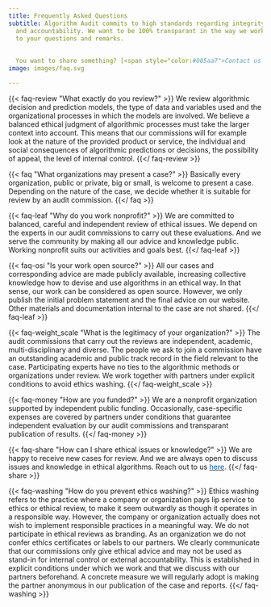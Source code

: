 ```yaml
---
title: Frequently Asked Questions
subtitle: Algorithm Audit commits to high standards regarding integrity, independence
  and accountability. We want to be 100% transparant in the way we work. We are open
  to your questions and remarks. 
  
  
  You want to share something? [<span style="color:#005aa7">Contact us.</span>](/#contactform)
image: images/faq.svg

---
```

{{< faq-review "What exactly do you review?" >}} 
We review algorithmic decision and prediction models, the type of data and variables used and the organizational processes in which the models are involved. We believe a balanced ethical judgment of algorithmic processes must take the larger context into account. This means that our commissions will for example look at the nature of the provided product or service, the individual and social consequences of algorithmic predictions or decisions, the possibility of appeal, the level of internal control. 
{{</ faq-review >}}

{{< faq "What organizations may present a case?" >}}
Basically every organization, public or private, big or small, is welcome to present a case. Depending on the nature of the case, we decide whether it is suitable for review by an audit commission.
{{</ faq >}}

{{< faq-leaf "Why do you work nonprofit?" >}}
We are committed to balanced, careful and independent review of ethical issues. We depend on the experts in our audit commissions to carry out these evaluations. And we serve the community by making all our advice and knowledge public. Working nonprofit suits our activities and goals best.
{{</ faq-leaf >}}

{{< faq-osi "Is your work open source?" >}} All our cases and corresponding advice are made publicly available, increasing collective knowledge how to devise and use algorithms in an ethical way. In that sense, our work can be considered as open source. However, we only publish the initial problem statement and the final advice on our website. Other materials and documentation internal to the case are not shared. {{</ faq-leaf >}}

{{< faq-weight_scale "What is the legitimacy of your organization?" >}}
The audit commissions that carry out the reviews are independent, academic, multi-disciplinary and diverse. The people we ask to join a commission have an outstanding academic and public track record in the field relevant to the case. Participating experts have no ties to the algorithmic methods or organizations under review. We work together with partners under explicit conditions to avoid ethics washing.
{{</ faq-weight_scale >}}

{{< faq-money "How are you funded?" >}}
We are a nonprofit organization supported by independent public funding. Occasionally, case-specific expenses are covered by partners under conditions that guarantee independent evaluation by our audit commissions and transparant publication of results.
{{</ faq-money >}}

{{< faq-share "How can I share ethical issues or knowledge?" >}}
We are happy to receive new cases for review. And we are always open to discuss issues and knowledge in ethical algorithms. Reach out to us [<span style="color:#005aa7">here</span>](/#contactform).
{{</ faq-share >}}

{{< faq-washing "How do you prevent ethics washing?" >}}
Ethics washing refers to the practice where a company or organization pays lip service to ethics or ethical review, to make it seem outwardly as though it operates in a responsible way. However, the company or organization actually does not wish to implement responsible practices in a meaningful way. We do not participate in ethical reviews as branding. As an organization we do not confer ethics certificates or labels to our partners. We clearly communicate that our commissions only give ethical advice and may not be used as stand-in for internal control or external accountability. This is established in explicit conditions under which we work and that we discuss with our partners beforehand. A concrete measure we will regularly adopt is making the partner anonymous in our publication of the case and reports.
{{</ faq-washing >}}

